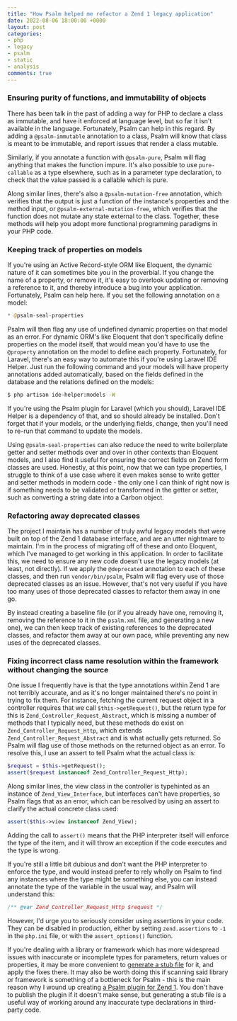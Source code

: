```yaml
---
title: "How Psalm helped me refactor a Zend 1 legacy application"
date: 2022-08-06 18:00:00 +0000
layout: post
categories:
- php
- legacy
- psalm
- static
- analysis
comments: true
---
```


### Ensuring purity of functions, and immutability of objects

There has been talk in the past of adding a way for PHP to declare a class as immutable, and have it enforced at language level, but so far it isn't available in the language. Fortunately, Psalm can help in this regard. By adding a `@psalm-immutable` annotation to a class, Psalm will know that class is meant to be immutable, and report issues that render a class mutable.

Similarly, if you annotate a function with `@psalm-pure`, Psalm will flag anything that makes the function impure. It's also possible to use `pure-callable` as a type elsewhere, such as in a parameter type declaration, to check that the value passed is a callable which is pure.

Along similar lines, there's also a `@psalm-mutation-free` annotation, which verifies that the output is just a function of the instance's properties and the method input, or `@psalm-external-mutation-free`, which verifies that the function does not mutate any state external to the class. Together, these methods will help you adopt more functional programming paradigms in your PHP code.


### Keeping track of properties on models

If you're using an Active Record-style ORM like Eloquent, the dynamic nature of it can sometimes bite you in the proverbial. If you change the name of a property, or remove it, it's easy to overlook updating or removing a reference to it, and thereby introduce a bug into your application. Fortunately, Psalm can help here. If you set the following annotation on a model:

```php
* @psalm-seal-properties
```

Psalm will then flag any use of undefined dynamic properties on that model as an error. For dynamic ORM's like Eloquent that don't specifically define properties on the model itself, that would mean you'd have to use the `@property` annotation on the model to define each property. Fortunately, for Laravel, there's an easy way to automate this if you're using Laravel IDE Helper. Just run the following command and your models will have property annotations added automatically, based on the fields defined in the database and the relations defined on the models:

```bash
$ php artisan ide-helper:models -W
```

If you're using the Psalm plugin for Laravel (which you should), Laravel IDE Helper is a dependency of that, and so should already be installed. Don't forget that if your models, or the underlying fields, change, then you'll need to re-run that command to update the models.

Using `@psalm-seal-properties` can also reduce the need to write boilerplate getter and setter methods over and over in other contexts than Eloquent models, and I also find it useful for ensuring the correct fields on Zend form classes are used. Honestly, at this point, now that we can type properties, I struggle to think of a use case where it even makes sense to write getter and setter methods in modern code - the only one I can think of right now is if something needs to be validated or transformed in the getter or setter, such as converting a string date into a Carbon object.

### Refactoring away deprecated classes

The project I maintain has a number of truly awful legacy models that were built on top of the Zend 1 database interface, and are an utter nightmare to maintain. I'm in the process of migrating off of these and onto Eloquent, which I've managed to get working in this application. In order to facilitate this, we need to ensure any new code doesn't use the legacy models (at least, not directly). If we apply the `@deprecated` annotation to each of these classes, and then run `vendor/bin/psalm`, Psalm will flag every use of those deprecated classes as an issue. However, that's not very useful if you have too many uses of those deprecated classes to refactor them away in one go.

By instead creating a baseline file (or if you already have one, removing it, removing the reference to it in the `psalm.xml` file, and generating a new one), we can then keep track of existing references to the deprecated classes, and refactor them away at our own pace, while preventing any new uses of the deprecated classes.

### Fixing incorrect class name resolution within the framework without changing the source

One issue I frequently have is that the type annotations within Zend 1 are not terribly accurate, and as it's no longer maintained there's no point in trying to fix them. For instance, fetching the current request object in a controller requires that we call `$this->getRequest()`, but the return type for this is `Zend_Controller_Request_Abstract`, which is missing a number of methods that I typically need, but these methods do exist on `Zend_Controller_Request_Http`, which extends `Zend_Controller_Request_Abstract` and is what actually gets returned. So Psalm will flag use of those methods on the returned object as an error. To resolve this, I use an assert to tell Psalm what the actual class is:

```php
$request = $this->getRequest();
assert($request instanceof Zend_Controller_Request_Http);
```

Along similar lines, the view class in the controller is typehinted as an instance of `Zend_View_Interface`, but interfaces can't have properties, so Psalm flags that as an error, which can be resolved by using an assert to clarify the actual concrete class used:

```php
assert($this->view instanceof Zend_View);
```

Adding the call to `assert()` means that the PHP interpreter itself will enforce the type of the item, and it will throw an exception if the code executes and the type is wrong.

If you're still a little bit dubious and don't want the PHP interpreter to enforce the type, and would instead prefer to rely wholly on Psalm to find any instances where the type might be something else, you can instead annotate the type of the variable in the usual way, and Psalm will understand this:

```php
/** @var Zend_Controller_Request_Http $request */
```

However, I'd urge you to seriously consider using assertions in your code. They can be disabled in production, either by setting `zend.assertions` to `-1` in the `php.ini` file, or with the `assert_options()` function.

If you're dealing with a library or framework which has more widespread issues with inaccurate or incomplete types for parameters, return values or properties, it may be more convenient to [generate a stub file](https://psalm.dev/docs/running_psalm/plugins/authoring_plugins/) for it, and apply the fixes there. It may also be worth doing this if scanning said library or framework is something of a bottleneck for Psalm - this is the main reason why I wound up creating [a Psalm plugin for Zend 1](https://github.com/matthewbdaly/psalm-plugin-zendframework1). You don't have to publish the plugin if it doesn't make sense, but generating a stub file is a useful way of working around any inaccurate type declarations in third-party code.
